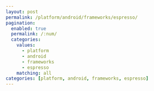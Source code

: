 ```yaml
---
layout: post
permalink: /platform/android/frameworks/espresso/
pagination: 
  enabled: true
  permalink: /:num/
  categories:
    values:
      - platform
      - android
      - frameworks
      - espresso
    matching: all
categories: [platform, android, frameworks, espresso]
---
```


